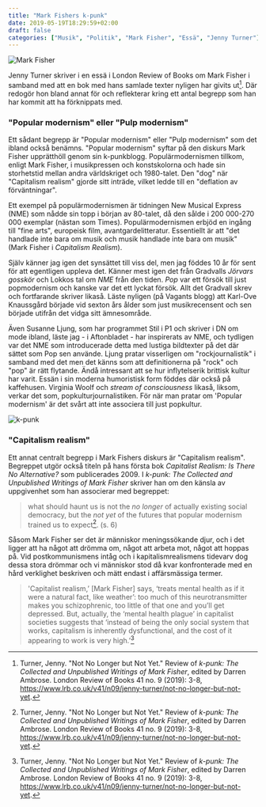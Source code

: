```yaml
---
title: "Mark Fishers k-punk"
date: 2019-05-19T18:29:59+02:00
draft: false
categories: ["Musik", "Politik", "Mark Fisher", "Essä", "Jenny Turner"]
---
```


![Mark Fisher](/images/mark-fisher.png "Mark Fisher")

Jenny Turner skriver i en essä i London Review of Books om Mark Fisher i samband med att en bok med hans samlade texter nyligen har givits ut[^1]. Där redogör hon bland annat för och reflekterar kring ett antal begrepp som han har kommit att ha förknippats med.

### "Popular modernism" eller "Pulp modernism"

Ett sådant begrepp är "Popular modernism" eller "Pulp modernism" som det ibland också benämns. "Popular modernism" syftar på den diskurs Mark Fisher upprätthöll genom sin k-punkblogg. Populärmodernismen tillkom, enligt Mark Fisher, i musikpressen och konstskolorna och hade sin storhetstid mellan andra världskriget och 1980-talet. Den "dog" när "Capitalism realism" gjorde sitt inträde, vilket ledde till en "deflation av förväntningar". 

Ett exempel på populärmodernismen är tidningen New Musical Express (NME) som nådde sin topp i början av 80-talet, då den sålde i 200 000-270 000 exemplar (nästan som Times). Populärmodernismen erbjöd en ingång till "fine arts", europeisk film, avantgardelitteratur. Essentiellt är att "det handlade inte bara om musik och musik handlade inte bara om musik" (Mark Fisher i _Capitalism Realism_).

Själv känner jag igen det synsättet till viss del, men jag föddes 10 år för sent för att egentligen uppleva det. Känner mest igen det från Gradvalls _Jörvars gosskör_ och Lokkos tal om _NME_ från den tiden. _Pop_ var ett försök till just popmodernism och kanske var det ett lyckat försök. Allt det Gradvall skrev och fortfarande skriver likaså. Läste nyligen  (på Vagants blogg) att Karl-Ove Knaussgård började vid sexton års ålder som just musikrecensent och sen började utifrån det vidga sitt ämnesområde.

Även Susanne Ljung, som har programmet Stil i P1 och skriver i DN om mode ibland, läste jag - i Aftonbladet - har inspirerats av NME, och tydligen var det NME som introducerade detta med lustiga bildtexter på det där sättet som Pop sen använde. Ljung pratar visserligen om "rockjournalistik" i samband med det men det känns som att definitionerna på "rock" och "pop" är rätt flytande. Ändå intressant att se hur inflytelserik brittisk kultur har varit. Essän i sin moderna humoristisk form föddes där också på kaffehusen. Virginia Woolf och _stream of consciousness_ likaså, liksom, verkar det som, popkulturjournalistiken. För när man pratar om 'Popular modernism' är det svårt att inte associera till just popkultur.

![k-punk](/images/k-punk.png "k-punk")

### "Capitalism realism"

Ett annat centralt begrepp i Mark Fishers diskurs är "Capitalism realism". Begreppet utgör också titeln på hans första bok _Capitalist Realism: Is There No Alternative?_ som publicerades 2009. I _k-punk: The Collected and Unpublished Writings of Mark Fisher_ skriver han om den känsla av uppgivenhet som han associerar med begreppet:

> what should haunt us is not the _no longer_ of actually existing social democracy, but the _not yet_ of the futures that popular modernism trained us to expect[^1]. (s. 6)

Såsom Mark Fisher ser det är människor meningssökande djur, och i det ligger att ha något att drömma om, något att arbeta mot, något att hoppas på. Vid postkommunismens intåg och i kapitalismrealismens tidevarv dog dessa stora drömmar och vi människor stod då kvar konfronterade med en hård verklighet beskriven och mätt endast i affärsmässiga termer.

> 'Capitalist realism,’ [Mark Fisher] says, ‘treats mental health as if it were a natural fact, like weather’: too much of this neurotransmitter makes you schizophrenic, too little of that one and you’ll get depressed. But, actually, the ‘mental health plague’ in capitalist societies suggests that ‘instead of being the only social system that works, capitalism is inherently dysfunctional, and the cost of it appearing to work is very high.’[^1] 

[^1]: Turner, Jenny. "Not No Longer but Not Yet." Review of _k-punk: The Collected and Unpublished Writings of Mark Fisher_, edited by Darren Ambrose. London Review of Books 41 no. 9 (2019): 3-8, <https://www.lrb.co.uk/v41/n09/jenny-turner/not-no-longer-but-not-yet>.


